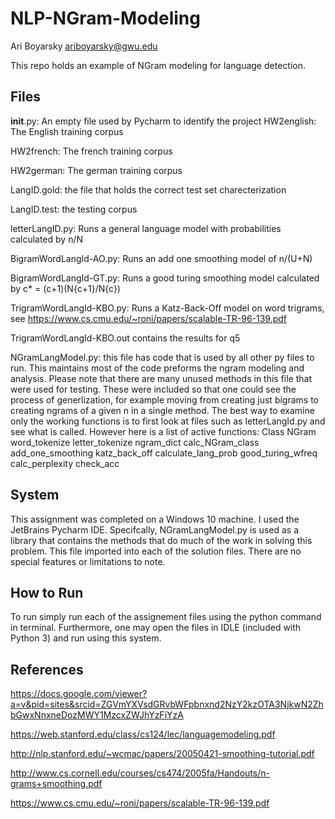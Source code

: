 # NLP-NGram-Modeling
Ari Boyarsky
ariboyarsky@gwu.edu

This repo holds an example of NGram modeling for language detection. 

## Files
__init__.py: An empty file used by Pycharm to identify the project
HW2english: The English training corpus

HW2french: The french training corpus

HW2german: The german training corpus

LangID.gold: the file that holds the correct test set charecterization

LangID.test: the testing corpus

letterLangID.py: Runs a general language model with probabilities calculated by n/N

BigramWordLangId-AO.py: Runs an add one smoothing model of n/(U+N)

BigramWordLangId-GT.py: Runs a good turing smoothing model calculated by c* = (c+1)(N{c+1}/N{c})

TrigramWordLangId-KBO.py: Runs a Katz-Back-Off model on word trigrams, see https://www.cs.cmu.edu/~roni/papers/scalable-TR-96-139.pdf

TrigramWordLangId-KBO.out contains the results for q5

NGramLangModel.py: this file has code that is used by all other py files to run. This maintains most of the code preforms the ngram modeling and analysis. Please note that there are many unused methods in this file that were used for testing. These were included so that one could see the process of generlization, for example moving from creating just bigrams to creating ngrams of a given n in a single method. The best way to examine only the working functions is to first look at files such as letterLangId.py and see what is called. However here is a list of active functions:
	Class NGram
	word_tokenize
	letter_tokenize
	ngram_dict
	calc_NGram_class
	add_one_smoothing
	katz_back_off
	calculate_lang_prob
	good_turing_wfreq
	calc_perplexity
	check_acc
	



## System
This assignment was completed on a Windows 10 machine. I used the JetBrains Pycharm IDE. Specifcally, NGramLangModel.py is used as a library that contains the methods that do much of the work in solving this problem. This file imported into each of the solution files. There are no special features or limitations to note.

## How to Run
To run simply run each of the assignement files using the python command in terminal. Furthermore, one may open the files in IDLE (included with Python 3) and run using this system.

## References
https://docs.google.com/viewer?a=v&pid=sites&srcid=ZGVmYXVsdGRvbWFpbnxnd2NzY2kzOTA3NjkwN2ZhbGwxNnxneDozMWY1MzcxZWJhYzFiYzA

https://web.stanford.edu/class/cs124/lec/languagemodeling.pdf

http://nlp.stanford.edu/~wcmac/papers/20050421-smoothing-tutorial.pdf

http://www.cs.cornell.edu/courses/cs474/2005fa/Handouts/n-grams+smoothing.pdf

https://www.cs.cmu.edu/~roni/papers/scalable-TR-96-139.pdf
